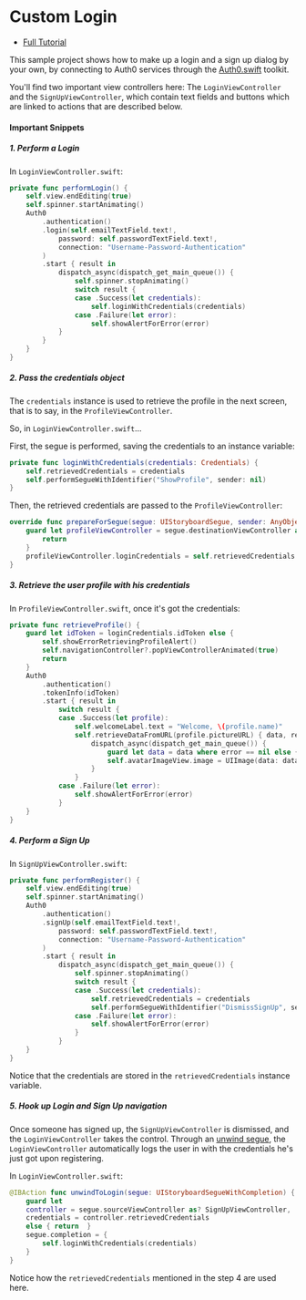 # Custom Login 

- [Full Tutorial](https://auth0.com/docs/quickstart/native/ios-swift/02-custom-login)

This sample project shows how to make up a login and a sign up dialog by your own, by connecting to Auth0 services through the [Auth0.swift](https://github.com/auth0/Auth0.swift) toolkit.

You'll find two important view controllers here: The `LoginViewController` and the `SignUpViewController`, which contain text fields and buttons which are linked to actions that are described below.

#### Important Snippets

##### 1. Perform a Login

In `LoginViewController.swift`:

```swift
private func performLogin() {
    self.view.endEditing(true)
    self.spinner.startAnimating()
    Auth0
        .authentication()
        .login(self.emailTextField.text!,
            password: self.passwordTextField.text!,
            connection: "Username-Password-Authentication"
        )
        .start { result in
            dispatch_async(dispatch_get_main_queue()) {
                self.spinner.stopAnimating()
                switch result {
                case .Success(let credentials):
                    self.loginWithCredentials(credentials)
                case .Failure(let error):
                    self.showAlertForError(error)
            }
        }
    }
}
```

##### 2. Pass the credentials object

The `credentials` instance is used to retrieve the profile in the next screen, that is to say, in the `ProfileViewController`.

So, in `LoginViewController.swift`...

First, the segue is performed, saving the credentials to an instance variable:

```swift
private func loginWithCredentials(credentials: Credentials) {
    self.retrievedCredentials = credentials
    self.performSegueWithIdentifier("ShowProfile", sender: nil)
}
```
Then, the retrieved credentials are passed to the `ProfileViewController`: 

```swift
override func prepareForSegue(segue: UIStoryboardSegue, sender: AnyObject?) {
    guard let profileViewController = segue.destinationViewController as? ProfileViewController else {
        return
    }
    profileViewController.loginCredentials = self.retrievedCredentials!
}
```

##### 3. Retrieve the user profile with his credentials

In `ProfileViewController.swift`, once it's got the credentials:

```swift
private func retrieveProfile() {
    guard let idToken = loginCredentials.idToken else {
        self.showErrorRetrievingProfileAlert()
        self.navigationController?.popViewControllerAnimated(true)
        return
    }
    Auth0
        .authentication()
        .tokenInfo(idToken)
        .start { result in
            switch result {
            case .Success(let profile):
                self.welcomeLabel.text = "Welcome, \(profile.name)"
                self.retrieveDataFromURL(profile.pictureURL) { data, response, error in
                    dispatch_async(dispatch_get_main_queue()) {
                        guard let data = data where error == nil else { return }
                        self.avatarImageView.image = UIImage(data: data)
                    }
                }
            case .Failure(let error):
                self.showAlertForError(error)
            }
    }
}
```

##### 4. Perform a Sign Up

In `SignUpViewController.swift`:

```swift
private func performRegister() {
    self.view.endEditing(true)
    self.spinner.startAnimating()
    Auth0
        .authentication()
        .signUp(self.emailTextField.text!,
            password: self.passwordTextField.text!,
            connection: "Username-Password-Authentication"
        )
        .start { result in
            dispatch_async(dispatch_get_main_queue()) {
                self.spinner.stopAnimating()
                switch result {
                case .Success(let credentials):
                    self.retrievedCredentials = credentials
                    self.performSegueWithIdentifier("DismissSignUp", sender: nil)
                case .Failure(let error):
                    self.showAlertForError(error)
                }
            }
    }
}
```

Notice that the credentials are stored in the `retrievedCredentials` instance variable.

##### 5. Hook up Login and Sign Up navigation

Once someone has signed up, the `SignUpViewController` is dismissed, and the `LoginViewController` takes the control. Through an [unwind segue](https://www.youtube.com/watch?v=akmPXZ4hDuU), the `LoginViewController` automatically logs the user in with the credentials he's just got upon registering.

In `LoginViewController.swift`:

```swift
@IBAction func unwindToLogin(segue: UIStoryboardSegueWithCompletion) {
    guard let
    controller = segue.sourceViewController as? SignUpViewController,
    credentials = controller.retrievedCredentials
    else { return  }
    segue.completion = {
        self.loginWithCredentials(credentials)
    }
}
```

Notice how the `retrievedCredentials` mentioned in the step 4 are used here.